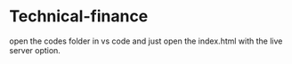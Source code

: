 # Technical-finance
open the codes folder in vs code and just open the index.html with the live server option.
